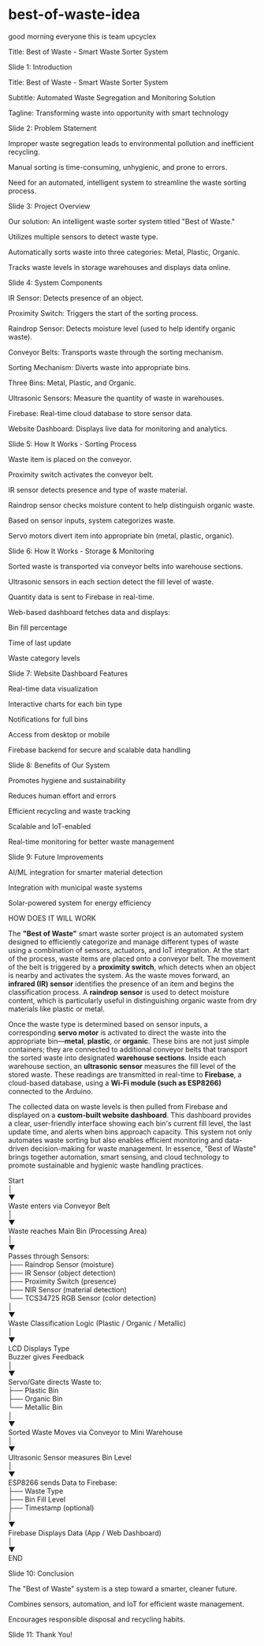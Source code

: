 # best-of-waste-idea

good morning everyone this is team upcyclex

Title: Best of Waste - Smart Waste Sorter System

Slide 1: Introduction

Title: Best of Waste - Smart Waste Sorter System

Subtitle: Automated Waste Segregation and Monitoring Solution

Tagline: Transforming waste into opportunity with smart technology

Slide 2: Problem Statement

Improper waste segregation leads to environmental pollution and inefficient recycling.

Manual sorting is time-consuming, unhygienic, and prone to errors.

Need for an automated, intelligent system to streamline the waste sorting process.

Slide 3: Project Overview

Our solution: An intelligent waste sorter system titled "Best of Waste."

Utilizes multiple sensors to detect waste type.

Automatically sorts waste into three categories: Metal, Plastic, Organic.

Tracks waste levels in storage warehouses and displays data online.

Slide 4: System Components

IR Sensor: Detects presence of an object.

Proximity Switch: Triggers the start of the sorting process.

Raindrop Sensor: Detects moisture level (used to help identify organic waste).

Conveyor Belts: Transports waste through the sorting mechanism.

Sorting Mechanism: Diverts waste into appropriate bins.

Three Bins: Metal, Plastic, and Organic.

Ultrasonic Sensors: Measure the quantity of waste in warehouses.

Firebase: Real-time cloud database to store sensor data.

Website Dashboard: Displays live data for monitoring and analytics.

Slide 5: How It Works - Sorting Process

Waste item is placed on the conveyor.

Proximity switch activates the conveyor belt.

IR sensor detects presence and type of waste material.

Raindrop sensor checks moisture content to help distinguish organic waste.

Based on sensor inputs, system categorizes waste.

Servo motors divert item into appropriate bin (metal, plastic, organic).

Slide 6: How It Works - Storage & Monitoring

Sorted waste is transported via conveyor belts into warehouse sections.

Ultrasonic sensors in each section detect the fill level of waste.

Quantity data is sent to Firebase in real-time.

Web-based dashboard fetches data and displays:

Bin fill percentage

Time of last update

Waste category levels

Slide 7: Website Dashboard Features

Real-time data visualization

Interactive charts for each bin type

Notifications for full bins

Access from desktop or mobile

Firebase backend for secure and scalable data handling

Slide 8: Benefits of Our System

Promotes hygiene and sustainability

Reduces human effort and errors

Efficient recycling and waste tracking

Scalable and IoT-enabled

Real-time monitoring for better waste management

Slide 9: Future Improvements

AI/ML integration for smarter material detection

Integration with municipal waste systems

Solar-powered system for energy efficiency


HOW DOES IT WILL WORK 

The **"Best of Waste"** smart waste sorter project is an automated system designed to efficiently categorize and manage different types of waste using a combination of sensors, actuators, and IoT integration. At the start of the process, waste items are placed onto a conveyor belt. The movement of the belt is triggered by a **proximity switch**, which detects when an object is nearby and activates the system. As the waste moves forward, an **infrared (IR) sensor** identifies the presence of an item and begins the classification process. A **raindrop sensor** is used to detect moisture content, which is particularly useful in distinguishing organic waste from dry materials like plastic or metal.

Once the waste type is determined based on sensor inputs, a corresponding **servo motor** is activated to direct the waste into the appropriate bin—**metal**, **plastic**, or **organic**. These bins are not just simple containers; they are connected to additional conveyor belts that transport the sorted waste into designated **warehouse sections**. Inside each warehouse section, an **ultrasonic sensor** measures the fill level of the stored waste. These readings are transmitted in real-time to **Firebase**, a cloud-based database, using a **Wi-Fi module (such as ESP8266)** connected to the Arduino.

The collected data on waste levels is then pulled from Firebase and displayed on a **custom-built website dashboard**. This dashboard provides a clear, user-friendly interface showing each bin's current fill level, the last update time, and alerts when bins approach capacity. This system not only automates waste sorting but also enables efficient monitoring and data-driven decision-making for waste management. In essence, "Best of Waste" brings together automation, smart sensing, and cloud technology to promote sustainable and hygienic waste handling practices.



Start                                                                                                                                                                                                                                                  
   │                                                                                                                                                                                                                                                  
  ▼                                                                                                                                                                                                                                                  
Waste enters via Conveyor Belt                                                                                                                                                                                                                                                  
   │                                                                                                                                                                                                                                                  
  ▼                                                                                                                                                                                                                                                  
Waste reaches Main Bin (Processing Area)                                                                                                                                                                                                                                                  
   │                                                                                                                                                                                                                                                  
  ▼                                                                                                                                                                                                                                                                                                                                                                           
Passes through Sensors:                                                                                                                                                                                                                                                  
  ├── Raindrop Sensor (moisture)                                                                                                                                                                                                                                                                                                                                                                           
  ├── IR Sensor (object detection)                                                                                                                                                                                                                                                                                                                                                                           
  ├── Proximity Switch (presence)                                                                                                                                                                                                                                                                                                                                                                           
  ├── NIR Sensor (material detection)                                                                                                                                                                                                                                                                                                                                                                           
  └── TCS34725 RGB Sensor (color detection)                                                                                                                                                                                                                                                                                                                                                                               
   │                                                                                                                                                                                                                                                  
  ▼                                                                                                                                                                                                                                                  
Waste Classification Logic (Plastic / Organic / Metallic)                                                                                                                                                                                                                                                                                                                                                                                            
   │                                                                                                                                                                                                                                                  
  ▼                                                                                                                                                                                                                                                  
LCD Displays Type                                                                                                                                                                                                                                                  
Buzzer gives Feedback                                                                                                                                                                                                                                                  
   │                                                                                                                                                                                                                                                  
  ▼                                                                                                                                                                                                                                                  
Servo/Gate directs Waste to:                                                                                                                                                                                                                                                  
  ├── Plastic Bin                                                                                                                                                                                                                                                  
  ├── Organic Bin                                                                                                                                                                                                                                                  
  └── Metallic Bin                                                                                                                                                                                                                                                  
   │                                                                                                                                                                                                                                                  
  ▼                                                                                                                                                                                                                                                  
Sorted Waste Moves via Conveyor to Mini Warehouse                                                                                                                                                                                                                                                  
   │                                                                                                                                                                                                                                                  
  ▼                                                                                                                                                                                                                                                  
Ultrasonic Sensor measures Bin Level                                                                                                                                                                                                                                                  
   │                                                                                                                                                                                                                                                  
  ▼                                                                                                                                                                                                                                                  
ESP8266 sends Data to Firebase:                                                                                                                                                                                                                                                  
  ├── Waste Type                                                                                                                                                                                                                                                  
  ├── Bin Fill Level                                                                                                                                                                                                                                                  
  ├── Timestamp (optional)                                                                                                                                                                                                                                                  
   │                                                                                                                                                                                                                                                  
  ▼                                                                                                                                                                                                                                                  
Firebase Displays Data (App / Web Dashboard)                                                                                                                                                                                                                                                  
   │                                                                                                                                                                                                                                                  
  ▼                                                                                                                                                                                                                                                  
END                                                                                                                                                                                                                                                  




Slide 10: Conclusion

The "Best of Waste" system is a step toward a smarter, cleaner future.

Combines sensors, automation, and IoT for efficient waste management.

Encourages responsible disposal and recycling habits.

Slide 11: Thank You!
